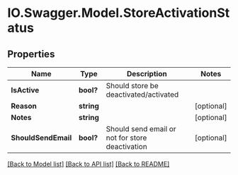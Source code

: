# IO.Swagger.Model.StoreActivationStatus
## Properties

Name | Type | Description | Notes
------------ | ------------- | ------------- | -------------
**IsActive** | **bool?** | Should store be deactivated/activated | 
**Reason** | **string** |  | [optional] 
**Notes** | **string** |  | [optional] 
**ShouldSendEmail** | **bool?** | Should send email or not for store deactivation | [optional] 

[[Back to Model list]](../README.md#documentation-for-models) [[Back to API list]](../README.md#documentation-for-api-endpoints) [[Back to README]](../README.md)

